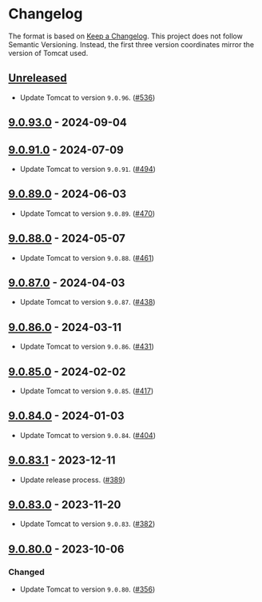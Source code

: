 # Changelog

The format is based on [Keep a Changelog](https://keepachangelog.com/en/1.1.0/). This project does not follow Semantic Versioning. Instead, the first three version coordinates mirror the version of Tomcat used.

## [Unreleased]

- Update Tomcat to version `9.0.96`. ([#536](https://github.com/heroku/webapp-runner/pull/536))

## [9.0.93.0] - 2024-09-04


## [9.0.91.0] - 2024-07-09

- Update Tomcat to version `9.0.91`. ([#494](https://github.com/heroku/webapp-runner/pull/494))

## [9.0.89.0] - 2024-06-03

- Update Tomcat to version `9.0.89`. ([#470](https://github.com/heroku/webapp-runner/pull/470))

## [9.0.88.0] - 2024-05-07

- Update Tomcat to version `9.0.88`. ([#461](https://github.com/heroku/webapp-runner/pull/461))

## [9.0.87.0] - 2024-04-03

- Update Tomcat to version `9.0.87`. ([#438](https://github.com/heroku/webapp-runner/pull/438))

## [9.0.86.0] - 2024-03-11

- Update Tomcat to version `9.0.86`. ([#431](https://github.com/heroku/webapp-runner/pull/431))

## [9.0.85.0] - 2024-02-02

- Update Tomcat to version `9.0.85`. ([#417](https://github.com/heroku/webapp-runner/pull/417))

## [9.0.84.0] - 2024-01-03

- Update Tomcat to version `9.0.84`. ([#404](https://github.com/heroku/webapp-runner/pull/404))

## [9.0.83.1] - 2023-12-11

- Update release process. ([#389](https://github.com/heroku/webapp-runner/pull/389))

## [9.0.83.0] - 2023-11-20

- Update Tomcat to version `9.0.83`. ([#382](https://github.com/heroku/webapp-runner/pull/382))

## [9.0.80.0] - 2023-10-06

### Changed

- Update Tomcat to version `9.0.80`. ([#356](https://github.com/heroku/webapp-runner/pull/356))

[unreleased]: https://github.com/heroku/webapp-runner/compare/v9.0.93.0...HEAD
[9.0.93.0]: https://github.com/heroku/webapp-runner/compare/v9.0.91.0...v9.0.93.0
[9.0.91.0]: https://github.com/heroku/webapp-runner/compare/v9.0.89.0...v9.0.91.0
[9.0.89.0]: https://github.com/heroku/webapp-runner/compare/v9.0.88.0...v9.0.89.0
[9.0.88.0]: https://github.com/heroku/webapp-runner/compare/v9.0.87.0...v9.0.88.0
[9.0.87.0]: https://github.com/heroku/webapp-runner/compare/v9.0.86.0...v9.0.87.0
[9.0.86.0]: https://github.com/heroku/webapp-runner/compare/v9.0.85.0...v9.0.86.0
[9.0.85.0]: https://github.com/heroku/webapp-runner/compare/v9.0.84.0...v9.0.85.0
[9.0.84.0]: https://github.com/heroku/webapp-runner/compare/v9.0.83.1...v9.0.84.0
[9.0.83.1]: https://github.com/heroku/webapp-runner/compare/v9.0.83.0...v9.0.83.1
[9.0.83.0]: https://github.com/heroku/webapp-runner/compare/v9.0.80.0...v9.0.83.0
[9.0.80.0]: https://github.com/heroku/webapp-runner/compare/9.0.78.0...9.0.80.0
